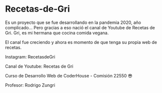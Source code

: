 # Recetas-de-Gri

Es un proyecto que se fue desarrollando en la pandemia 2020, año complicado... Pero gracias a eso nació el canal de Youtube de Recetas de Gri.
Gri, es mi hermana que cocina comida vegana. 

El canal fue creciendo y ahora es momento de que tenga su propia web de recetas.

Instagram: RecetasdeGri 

Canal de Youtube: Recetas de Gri





Curso de Desarrollo Web de CoderHouse - Comisión 22550 :sunglasses:

Profesor: Rodrigo Zungri



